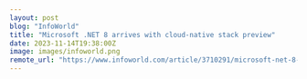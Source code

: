 ```yaml
---
layout: post
blog: "InfoWorld"
title: "Microsoft .NET 8 arrives with cloud-native stack preview"
date: 2023-11-14T19:38:00Z
image: images/infoworld.png
remote_url: "https://www.infoworld.com/article/3710291/microsoft-net-8-arrives-with-cloud-native-stack-preview.html#tk.rss_applicationdevelopment"
---
```

